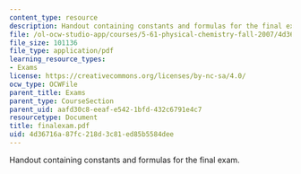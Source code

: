 ```yaml
---
content_type: resource
description: Handout containing constants and formulas for the final exam.
file: /ol-ocw-studio-app/courses/5-61-physical-chemistry-fall-2007/4d36716a87fc218d3c81ed85b5584dee_finalexam.pdf
file_size: 101136
file_type: application/pdf
learning_resource_types:
- Exams
license: https://creativecommons.org/licenses/by-nc-sa/4.0/
ocw_type: OCWFile
parent_title: Exams
parent_type: CourseSection
parent_uid: aafd30c8-eeaf-e542-1bfd-432c6791e4c7
resourcetype: Document
title: finalexam.pdf
uid: 4d36716a-87fc-218d-3c81-ed85b5584dee
---
```

Handout containing constants and formulas for the final exam.